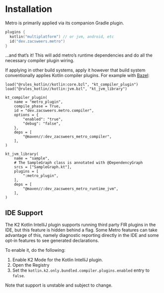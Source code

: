 # Installation

Metro is primarily applied via its companion Gradle plugin.

```kotlin
plugins {
  kotlin("multiplatform") // or jvm, android, etc
  id("dev.zacsweers.metro")
}
```

…and that’s it! This will add metro’s runtime dependencies and do all the necessary compiler plugin wiring.

If applying in other build systems, apply it however that build system conventionally applies Kotlin compiler plugins. For example with [Bazel](https://github.com/bazelbuild/rules_kotlin?tab=readme-ov-file#kotlin-compiler-plugins):

```starlark
load("@rules_kotlin//kotlin:core.bzl", "kt_compiler_plugin")
load("@rules_kotlin//kotlin:jvm.bzl", "kt_jvm_library")

kt_compiler_plugin(
    name = "metro_plugin",
    compile_phase = True,
    id = "dev.zacsweers.metro.compiler",
    options = {
        "enabled": "true",
        "debug": "false",
    },
    deps = [
        "@maven//:dev_zacsweers_metro_compiler",
    ],
)

kt_jvm_library(
    name = "sample",
    # The SampleGraph class is annotated with @DependencyGraph
    srcs = ["SampleGraph.kt"],
    plugins = [
        ":metro_plugin",
    ],
    deps = [
        "@maven//:dev_zacsweers_metro_runtime_jvm",
    ],
)
```

## IDE Support

The K2 Kotlin IntelliJ plugin supports running third party FIR plugins in the IDE, but this feature is hidden behind a flag. Some Metro features can take advantage of this, namely diagnostic reporting directly in the IDE and some opt-in features to see generated declarations. 

To enable it, do the following:

1. Enable K2 Mode for the Kotlin IntelliJ plugin.
2. Open the Registry
3. Set the `kotlin.k2.only.bundled.compiler.plugins.enabled` entry to `false`.

Note that support is unstable and subject to change.